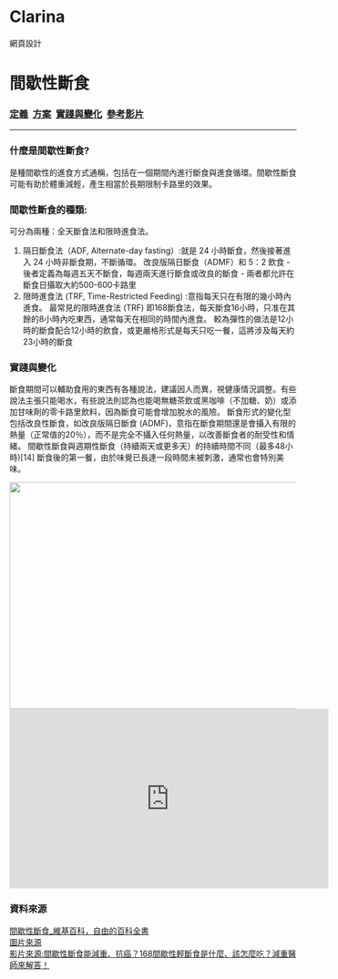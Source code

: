 # Clarina
網頁設計
<!doctype html>
<html>
<head>
<meta charset="utf-8">
<title>無標題文件</title>
</head>

<body>
<h1>間歇性斷食</h1>
<h3><a href="#a01">定義</a>&nbsp; <a href="#a02">方案</a><a>&nbsp; </a><a href="#a03">實踐與變化</a>&nbsp; <a href="#a04">參考影片</a></h3>
<hr>
<h3 id="a01">什麼是間歇性斷食?</h3>
<p>是種間歇性的進食方式通稱，包括在一個期間內進行斷食與進食循環。間歇性斷食可能有助於體重減輕，產生相當於長期限制卡路里的效果。</p>
<h3 id="a02">間歇性斷食的種類:</h3>
可分為兩種：全天斷食法和限時進食法。
<ol>
<li>隔日斷食法（ADF, Alternate-day fasting）:就是 24 小時斷食，然後接著進入 24 小時非斷食期，不斷循環。 改良版隔日斷食（ADMF）和 5：2 飲食 - 後者定義為每週五天不斷食，每週兩天進行斷食或改良的斷食 - 兩者都允許在斷食日攝取大約500-600卡路里</li>
<li>限時進食法 (TRF, Time-Restricted Feeding) :意指每天只在有限的幾小時內進食。 最常見的限時進食法 (TRF) 即168斷食法，每天斷食16小時，只准在其餘的8小時內吃東西，通常每天在相同的時間內進食。 較為彈性的做法是12小時的斷食配合12小時的飲食，或更嚴格形式是每天只吃一餐，這將涉及每天約23小時的斷食</li>
</ol>
<h3 id="a03">實踐與變化</h3>
<p>斷食期間可以輔助食用的東西有各種說法，建議因人而異，視健康情況調整。有些說法主張只能喝水，有些說法則認為也能喝無糖茶飲或黑咖啡（不加糖、奶）或添加甘味劑的零卡路里飲料，因為斷食可能會增加脫水的風險。 斷食形式的變化型包括改良性斷食，如改良版隔日斷食 (ADMF)，意指在斷食期間還是會攝入有限的熱量（正常值的20％），而不是完全不攝入任何熱量，以改善斷食者的耐受性和情緒。 間歇性斷食與週期性斷食（持續兩天或更多天）的持續時間不同（最多48小時)[14] 斷食後的第一餐，由於味覺已長達一段時間未被刺激，通常也會特別美味。</p>
<img src="輕斷食圖表.jpg" width="900" height="398" alt=""/><br>
<iframe src="https://www.youtube.com/embed/JalfxMdELLI" width="560" height="315" frameborder="0" id="a04" title="YouTube video player" allow="accelerometer; autoplay; clipboard-write; encrypted-media; gyroscope; picture-in-picture" allowfullscreen></iframe>
<h3>資料來源</h3>
<a href="https://zh.wikipedia.org/wiki/%E9%96%93%E6%AD%87%E6%80%A7%E6%96%B7%E9%A3%9F">間歇性斷食_維基百科，自由的百科全書</a><br>
<a href="https://www.djielife.com/intermittent-fasting/">圖片來源</a><br>
<a href="https://www.youtube.com/watch?v=JalfxMdELLI&ab_channel=%E5%B8%B8%E5%B8%B8%E5%A5%BD%E9%A3%9FGoodFood">影片來源:間歇性斷食能減重、抗癌？168間歇性輕斷食是什麼、該怎麼吃？減重醫師來解答！</a>
	
</body>
</html>
